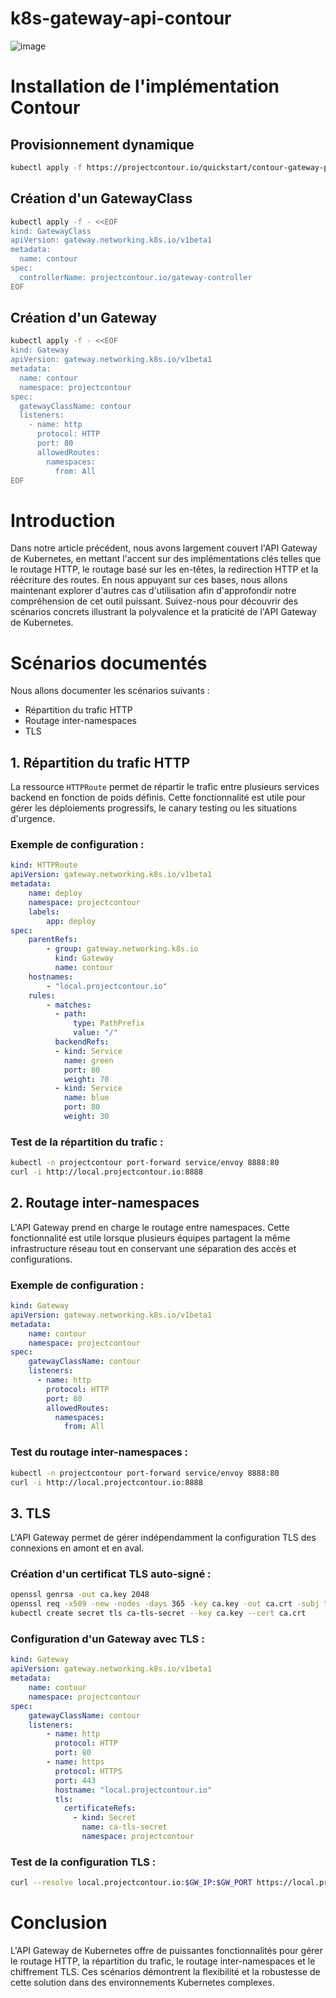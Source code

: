 # k8s-gateway-api-contour
![image](https://github.com/user-attachments/assets/15b4e88f-d870-4012-b72e-53a9b8e86236)


# Installation de l'implémentation Contour

## Provisionnement dynamique

```sh
kubectl apply -f https://projectcontour.io/quickstart/contour-gateway-provisioner.yaml
```

## Création d'un GatewayClass

```sh
kubectl apply -f - <<EOF
kind: GatewayClass
apiVersion: gateway.networking.k8s.io/v1beta1
metadata:
  name: contour
spec:
  controllerName: projectcontour.io/gateway-controller
EOF
```

## Création d'un Gateway

```sh
kubectl apply -f - <<EOF
kind: Gateway
apiVersion: gateway.networking.k8s.io/v1beta1
metadata:
  name: contour
  namespace: projectcontour
spec:
  gatewayClassName: contour
  listeners:
    - name: http
      protocol: HTTP
      port: 80
      allowedRoutes:
        namespaces:
          from: All
EOF
```

# Introduction

Dans notre article précédent, nous avons largement couvert l'API Gateway de Kubernetes, en mettant l'accent sur des implémentations clés telles que le routage HTTP, le routage basé sur les en-têtes, la redirection HTTP et la réécriture des routes. En nous appuyant sur ces bases, nous allons maintenant explorer d'autres cas d'utilisation afin d'approfondir notre compréhension de cet outil puissant. Suivez-nous pour découvrir des scénarios concrets illustrant la polyvalence et la praticité de l'API Gateway de Kubernetes.

# Scénarios documentés

Nous allons documenter les scénarios suivants :

- Répartition du trafic HTTP
- Routage inter-namespaces
- TLS

## 1. Répartition du trafic HTTP

La ressource `HTTPRoute` permet de répartir le trafic entre plusieurs services backend en fonction de poids définis. Cette fonctionnalité est utile pour gérer les déploiements progressifs, le canary testing ou les situations d'urgence.

### Exemple de configuration :

```yaml
kind: HTTPRoute
apiVersion: gateway.networking.k8s.io/v1beta1
metadata:
    name: deploy
    namespace: projectcontour
    labels:
        app: deploy
spec:
    parentRefs:
        - group: gateway.networking.k8s.io
          kind: Gateway
          name: contour
    hostnames:
        - "local.projectcontour.io"
    rules:
        - matches:
          - path:
              type: PathPrefix
              value: "/"
          backendRefs:
          - kind: Service
            name: green
            port: 80
            weight: 70
          - kind: Service
            name: blue
            port: 80
            weight: 30
```

### Test de la répartition du trafic :

```sh
kubectl -n projectcontour port-forward service/envoy 8888:80
curl -i http://local.projectcontour.io:8888
```

## 2. Routage inter-namespaces

L'API Gateway prend en charge le routage entre namespaces. Cette fonctionnalité est utile lorsque plusieurs équipes partagent la même infrastructure réseau tout en conservant une séparation des accès et configurations.

### Exemple de configuration :

```yaml
kind: Gateway
apiVersion: gateway.networking.k8s.io/v1beta1
metadata:
    name: contour
    namespace: projectcontour
spec:
    gatewayClassName: contour
    listeners:
      - name: http
        protocol: HTTP
        port: 80
        allowedRoutes:
          namespaces:
            from: All
```

### Test du routage inter-namespaces :

```sh
kubectl -n projectcontour port-forward service/envoy 8888:80
curl -i http://local.projectcontour.io:8888
```

## 3. TLS

L'API Gateway permet de gérer indépendamment la configuration TLS des connexions en amont et en aval.

### Création d'un certificat TLS auto-signé :

```sh
openssl genrsa -out ca.key 2048
openssl req -x509 -new -nodes -days 365 -key ca.key -out ca.crt -subj "/CN=yourdomain.com"
kubectl create secret tls ca-tls-secret --key ca.key --cert ca.crt
```

### Configuration d'un Gateway avec TLS :

```yaml
kind: Gateway
apiVersion: gateway.networking.k8s.io/v1beta1
metadata:
    name: contour
    namespace: projectcontour
spec:
    gatewayClassName: contour
    listeners:
        - name: http
          protocol: HTTP
          port: 80
        - name: https
          protocol: HTTPS
          port: 443
          hostname: "local.projectcontour.io"
          tls:
            certificateRefs:
              - kind: Secret
                name: ca-tls-secret
                namespace: projectcontour
```

### Test de la configuration TLS :

```sh
curl --resolve local.projectcontour.io:$GW_IP:$GW_PORT https://local.projectcontour.io:$GW_PORT/ --insecure
```

# Conclusion

L'API Gateway de Kubernetes offre de puissantes fonctionnalités pour gérer le routage HTTP, la répartition du trafic, le routage inter-namespaces et le chiffrement TLS. Ces scénarios démontrent la flexibilité et la robustesse de cette solution dans des environnements Kubernetes complexes.
